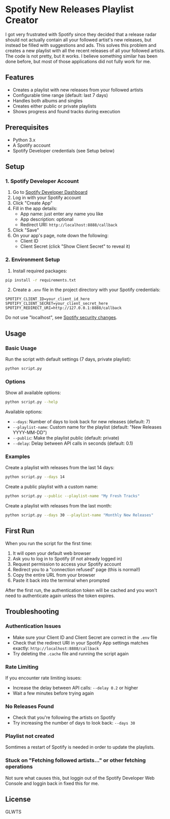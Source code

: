 # Spotify New Releases Playlist Creator
I got very frustrated with Spotify since they decided that a release radar should not actually contain all your followed artist's new releases, but instead be filled with suggestions and ads.
This solves this problem and creates a new playlist with all the recent releases of all your followed artists. The code is not pretty, but it works. I believe something similar has been done before, but most of those applications did not fully work for me. 

## Features
- Creates a playlist with new releases from your followed artists
- Configurable time range (default: last 7 days)
- Handles both albums and singles
- Creates either public or private playlists
- Shows progress and found tracks during execution

## Prerequisites
- Python 3.x
- A Spotify account
- Spotify Developer credentials (see Setup below)

## Setup

### 1. Spotify Developer Account

1. Go to [Spotify Developer Dashboard](https://developer.spotify.com/dashboard)
2. Log in with your Spotify account
3. Click "Create App"
4. Fill in the app details:
   - App name: just enter any name you like
   - App description: optional
   - Redirect URI: `http://localhost:8888/callback`
5. Click "Save"
6. On your app's page, note down the following:
   - Client ID
   - Client Secret (click "Show Client Secret" to reveal it)

### 2. Environment Setup
1. Install required packages:
```bash
pip install -r requirements.txt
```

2. Create a `.env` file in the project directory with your Spotify credentials:
```env
SPOTIFY_CLIENT_ID=your_client_id_here
SPOTIFY_CLIENT_SECRET=your_client_secret_here
SPOTIFY_REDIRECT_URI=http://127.0.0.1:8888/callback
```
Do not use "localhost", see [Spotify security changes](https://developer.spotify.com/blog/2025-02-12-increasing-the-security-requirements-for-integrating-with-spotify).

## Usage

### Basic Usage

Run the script with default settings (7 days, private playlist):
```bash
python script.py
```

### Options

Show all available options:
```bash
python script.py --help
```

Available options:
- `--days`: Number of days to look back for new releases (default: 7)
- `--playlist-name`: Custom name for the playlist (default: "New Releases YYYY-MM-DD")
- `--public`: Make the playlist public (default: private)
- `--delay`: Delay between API calls in seconds (default: 0.1)

### Examples

Create a playlist with releases from the last 14 days:
```bash
python script.py --days 14
```

Create a public playlist with a custom name:
```bash
python script.py --public --playlist-name "My Fresh Tracks"
```

Create a playlist with releases from the last month:
```bash
python script.py --days 30 --playlist-name "Monthly New Releases"
```

## First Run

When you run the script for the first time:
1. It will open your default web browser
2. Ask you to log in to Spotify (if not already logged in)
3. Request permission to access your Spotify account
4. Redirect you to a "connection refused" page (this is normal!)
5. Copy the entire URL from your browser
6. Paste it back into the terminal when prompted

After the first run, the authentication token will be cached and you won't need to authenticate again unless the token expires.

## Troubleshooting

### Authentication Issues
- Make sure your Client ID and Client Secret are correct in the `.env` file
- Check that the redirect URI in your Spotify App settings matches exactly: `http://localhost:8888/callback`
- Try deleting the `.cache` file and running the script again

### Rate Limiting
If you encounter rate limiting issues:
- Increase the delay between API calls: `--delay 0.2` or higher
- Wait a few minutes before trying again

### No Releases Found
- Check that you're following the artists on Spotify
- Try increasing the number of days to look back: `--days 30`

### Playlist not created
Somtimes a restart of Spotify is needed in order to update the playlists. 

### Stuck on "Fetching followed artists..." or other fetching operations
Not sure what causes this, but loggin out of the Spotify Developer Web Console and loggin back in fixed this for me. 

## License
GLWTS
